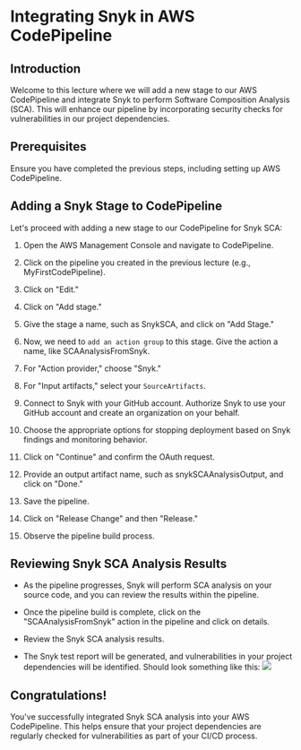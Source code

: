 # Integrating Snyk in AWS CodePipeline
## Introduction
Welcome to this lecture where we will add a new stage to our AWS CodePipeline and integrate Snyk to perform Software Composition Analysis (SCA). This will enhance our pipeline by incorporating security checks for vulnerabilities in our project dependencies.

## Prerequisites
Ensure you have completed the previous steps, including setting up AWS CodePipeline.

## Adding a Snyk Stage to CodePipeline
Let's proceed with adding a new stage to our CodePipeline for Snyk SCA:

1. Open the AWS Management Console and navigate to CodePipeline.

2. Click on the pipeline you created in the previous lecture (e.g., MyFirstCodePipeline).

3. Click on "Edit."

4. Click on "Add stage."

5. Give the stage a name, such as SnykSCA, and click on "Add Stage."

6. Now, we need to `add an action group` to this stage. Give the action a name, like SCAAnalysisFromSnyk.

7. For "Action provider," choose "Snyk."

8. For "Input artifacts," select your `SourceArtifacts`.

9. Connect to Snyk with your GitHub account. Authorize Snyk to use your GitHub account and create an organization on your behalf.

10. Choose the appropriate options for stopping deployment based on Snyk findings and monitoring behavior.

11. Click on "Continue" and confirm the OAuth request.

12. Provide an output artifact name, such as snykSCAAnalysisOutput, and click on "Done."

13. Save the pipeline.

14. Click on "Release Change" and then "Release."

15. Observe the pipeline build process.

## Reviewing Snyk SCA Analysis Results
- As the pipeline progresses, Snyk will perform SCA analysis on your source code, and you can review the results within the pipeline.

- Once the pipeline build is complete, click on the "SCAAnalysisFromSnyk" action in the pipeline and click on details.

- Review the Snyk SCA analysis results.

- The Snyk test report will be generated, and vulnerabilities in your project dependencies will be identified. Should look something like this:
  ![](https://github.com/NextGenSec-Github/CloudSecurity/blob/main/aws/DevSecOps/Implementing%20DevSecOps%20in%20AWS/CriticalFindings.png?raw=true)


## Congratulations! 
You've successfully integrated Snyk SCA analysis into your AWS CodePipeline. This helps ensure that your project dependencies are regularly checked for vulnerabilities as part of your CI/CD process.







